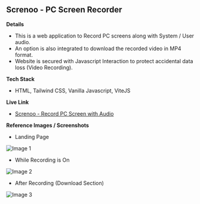 ## Screnoo - PC Screen Recorder

**Details**

- This is a web application to Record PC screens along with System / User audio.
- An option is also integrated to download the recorded video in MP4 format.
- Website is secured with Javascript Interaction to protect accidental data loss (Video Recording).

**Tech Stack**

- HTML, Tailwind CSS, Vanilla Javascript, ViteJS

**Live Link**

- [Screnoo - Record PC Screen with Audio](https://s4shibam-screnoo.netlify.app/)

**Reference Images / Screenshots**

- Landing Page

![Image 1](https://drive.google.com/uc?export=view&id=1EbSUvHEDC3SfRUnlj-Xj204iXTN2XjCy)

- While Recording is On

![Image 2](https://drive.google.com/uc?export=view&id=1vYCU6PHXN_EX-417gewb695-Y3yer_Ys)

- After Recording (Download Section)

![Image 3](https://drive.google.com/uc?export=view&id=1mHuSoQ-DE8_rNPb_c-APuSpZyKnp798D)
